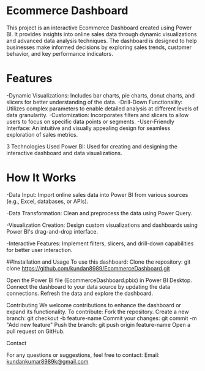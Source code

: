 # Ecommerce Dashboard

This project is an interactive Ecommerce Dashboard created using Power BI. It provides insights into online sales data through dynamic visualizations and advanced data analysis techniques. The dashboard is designed to help businesses make informed decisions by exploring sales trends, customer behavior, and key performance indicators.

# Features
-Dynamic Visualizations: Includes bar charts, pie charts, donut charts, and slicers for better understanding of the data.
-Drill-Down Functionality: Utilizes complex parameters to enable detailed analysis at different levels of data granularity.
-Customization: Incorporates filters and slicers to allow users to focus on specific data points or segments.
-User-Friendly Interface: An intuitive and visually appealing design for seamless exploration of sales metrics.


3 Technologies Used
Power BI: Used for creating and designing the interactive dashboard and data visualizations.

# How It Works
-Data Input: Import online sales data into Power BI from various sources (e.g., Excel, databases, or APIs).

-Data Transformation: Clean and preprocess the data using Power Query.

-Visualization Creation: Design custom visualizations and dashboards using Power BI's drag-and-drop interface.

-Interactive Features: Implement filters, slicers, and drill-down capabilities for better user interaction.


##Installation and Usage
To use this dashboard:
Clone the repository:
git clone https://github.com/kundan8989/EcommerceDashboard.git

Open the Power BI file (EcommerceDashboard.pbix) in Power BI Desktop.
Connect the dashboard to your data source by updating the data connections.
Refresh the data and explore the dashboard.





Contributing
We welcome contributions to enhance the dashboard or expand its functionality. To contribute:
Fork the repository.
Create a new branch:
git checkout -b feature-name
Commit your changes:
git commit -m "Add new feature"
Push the branch:
git push origin feature-name
Open a pull request on GitHub.


Contact

For any questions or suggestions, feel free to contact:
Email: kundankumar8989k@gmail.com







